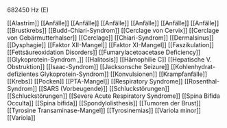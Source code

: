 682450 Hz (E)

[[Alastrim]]
[[Anfälle]]
[[Anfälle]]
[[Anfälle]]
[[Anfälle]]
[[Anfälle]]
[[Anfälle]]
[[Brustkrebs]]
[[Budd-Chiari-Syndrom]]
[[Cerclage von Cervix]]
[[Cerclage von Gebärmutterhalser]]
[[Cerclage]]
[[Chiari-Syndrom]]
[[Dermalsinus]]
[[Dysphagie]]
[[Faktor XII-Mangel]]
[[Faktor XI-Mangel]]
[[Faszikulation]]
[[Fettsäureoxidation Disorders]]
[[Fumarylacetoacetase Deficiency]]
[[Glykoprotein-Syndrom ,]]
[[Halitosis]]
[[Hämophilie C]]
[[Hepatische V. Obstruktion]]
[[Isaac-Syndrom]]
[[Jacksonsche Seizure]]
[[Kohlenhydrat-defizientes Glykoprotein-Syndrom]]
[[Konvulsionen]]
[[Krampfanfälle]]
[[Krebs]]
[[Pocken]]
[[PTA-Mangel]]
[[Respiratory Syndrome]]
[[Rosenthal-Syndrom]]
[[SARS (Vorbeugende)]]
[[Schluckstörungen]]
[[Schluckstörungen]]
[[Severe Acute Respiratory Syndrome]]
[[Spina Bifida Occulta]]
[[Spina bifida]]
[[Spondylolisthesis]]
[[Tumoren der Brust]]
[[Tyrosine Transaminase-Mangel]]
[[Tyrosinemias]]
[[Variola minor]]
[[Variola]]